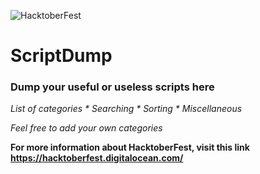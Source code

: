 ![HacktoberFest](https://hacktoberfest.digitalocean.com/assets/HF19_social-744d976f227e4aff6866443abcede8c651b309ec9c7c9f7410f5944f8e1299b9.png)

# ScriptDump

### Dump your useful or useless scripts here

_List of categories_
_* Searching_
_* Sorting_
_* Miscellaneous_

_Feel free to add your own categories_

__For more information about HacktoberFest, visit this link https://hacktoberfest.digitalocean.com/__